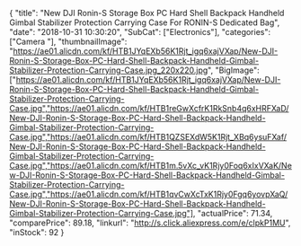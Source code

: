 {
	"title": "New DJI Ronin-S Storage Box PC Hard Shell Backpack Handheld Gimbal Stabilizer Protection Carrying Case For RONIN-S Dedicated Bag",
	"date": "2018-10-31 10:30:20",
	"SubCat": ["Electronics"],
	"categories": ["Camera "],
	"thumbnailImage": "https://ae01.alicdn.com/kf/HTB1JYqEXb56K1Rjt_igq6xajVXap/New-DJI-Ronin-S-Storage-Box-PC-Hard-Shell-Backpack-Handheld-Gimbal-Stabilizer-Protection-Carrying-Case.jpg_220x220.jpg",
	"BigImage": ["https://ae01.alicdn.com/kf/HTB1JYqEXb56K1Rjt_igq6xajVXap/New-DJI-Ronin-S-Storage-Box-PC-Hard-Shell-Backpack-Handheld-Gimbal-Stabilizer-Protection-Carrying-Case.jpg","https://ae01.alicdn.com/kf/HTB1reGwXcfrK1RkSnb4q6xHRFXaD/New-DJI-Ronin-S-Storage-Box-PC-Hard-Shell-Backpack-Handheld-Gimbal-Stabilizer-Protection-Carrying-Case.jpg","https://ae01.alicdn.com/kf/HTB1QZSEXdW5K1Rjt_XBq6ysuFXaf/New-DJI-Ronin-S-Storage-Box-PC-Hard-Shell-Backpack-Handheld-Gimbal-Stabilizer-Protection-Carrying-Case.jpg","https://ae01.alicdn.com/kf/HTB1m.5vXc_vK1Rjy0Foq6xIxVXaK/New-DJI-Ronin-S-Storage-Box-PC-Hard-Shell-Backpack-Handheld-Gimbal-Stabilizer-Protection-Carrying-Case.jpg","https://ae01.alicdn.com/kf/HTB1qvCwXcTxK1Rjy0Fgq6yovpXaQ/New-DJI-Ronin-S-Storage-Box-PC-Hard-Shell-Backpack-Handheld-Gimbal-Stabilizer-Protection-Carrying-Case.jpg"],
	"actualPrice": 71.34,
	"comparePrice": 89.18,
	"linkurl": "http://s.click.aliexpress.com/e/clpkP1MU",
	"inStock": 92
}
